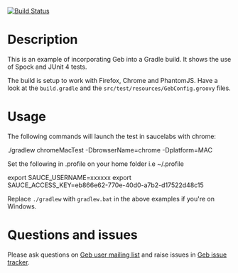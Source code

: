 [![Build Status](https://snap-ci.com/geb/geb-example-gradle/branch/master/build_image)](https://snap-ci.com/geb/geb-example-gradle/branch/master)

# Description

This is an example of incorporating Geb into a Gradle build. It shows the use of Spock and JUnit 4 tests.

The build is setup to work with Firefox, Chrome and PhantomJS. Have a look at the `build.gradle` and the `src/test/resources/GebConfig.groovy` files.

# Usage

The following commands will launch the test in saucelabs with chrome:

./gradlew chromeMacTest -DbrowserName=chrome -Dplatform=MAC
    


Set the following in .profile on your home folder i.e ~/.profile


 export SAUCE_USERNAME=xxxxxx
 export SAUCE_ACCESS_KEY=eb866e62-770e-40d0-a7b2-d17522d48c15

Replace `./gradlew` with `gradlew.bat` in the above examples if you're on Windows.

# Questions and issues

Please ask questions on [Geb user mailing list](http://xircles.codehaus.org/lists/user@geb.codehaus.org) and raise issues in [Geb issue tracker](https://jira.codehaus.org/browse/GEB).